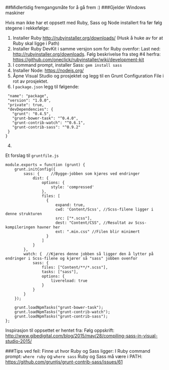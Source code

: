 ##Midlertidig fremgangsmåte for å gå frem :)
###Gjelder Windows maskiner

Hvis man ikke har et oppsett med Ruby, Sass og Node installert fra før følg stegene i rekkefølge:

1.	Installer Ruby http://rubyinstaller.org/downloads/ (Husk å huke av for at Ruby skal ligge i Path)
2.	Installer Ruby DevKit i samme versjon som for Ruby ovenfor: Last ned: http://rubyinstaller.org/downloads. Følg beskrivelse fra steg #4 herfra: https://github.com/oneclick/rubyinstaller/wiki/development-kit
2.	I command prompt, installer Sass: ``` gem install sass ```
3.	Installer Node: https://nodejs.org/
4.	Åpne Visual Studio og prosjektet og legg til en Grunt Configuration File i rot av prosjektet.
5.	I ``` package.json ``` legg til følgende:

```
 "name": "package",
 "version": "1.0.0",
 "private": true,
 "devDependencies": {
   "grunt": "0.4.5",
   "grunt-bower-task": "^0.4.0",
   "grunt-contrib-watch": "^0.6.1",
   "grunt-contrib-sass": "^0.9.2"
 }
}
```

4.	

	
Et forslag til ``` gruntfile.js ```
```
module.exports = function (grunt) {
    grunt.initConfig({
        sass: {     //Bygge-jobben som kjøres ved endringer
            dist: {
                options: {
                    style: 'compressed'
                },
                files: [
                  {
                      expand: true,
                      cwd: 'Content/Scss', //Scss-filene ligger i denne strukturen
                      src: ["*.scss"],
                      dest: "Content/CSS", //Resultat av Scss-kompileringen havner her
                      ext: ".min.css" //Filen blir minimert
                  }
                ]
            }
        },
        watch: {  //Kjøres denne jobben så ligger den å lytter på endringer i Scss-filene og kjører så "sass" jobben ovenfor
            sass: {
                files: ["Content/**/*.scss"],
                tasks: ["sass"],
                options: {
                    livereload: true
                }
            }
        }
    });

    grunt.loadNpmTasks("grunt-bower-task");
    grunt.loadNpmTasks("grunt-contrib-watch");
    grunt.loadNpmTasks("grunt-contrib-sass");
};
```

Inspirasjon til oppsettet er hentet fra: Følg oppskrift: http://www.gibedigital.com/blog/2015/may/28/compiling-sass-in-visual-studio-2015/

###Tips ved feil:
Finne ut hvor Ruby og Sass ligger: I Ruby command prompt: ``` where ruby ``` og ``` where sass ```
Ruby og Sass må være i PATH: https://github.com/gruntjs/grunt-contrib-sass/issues/61
